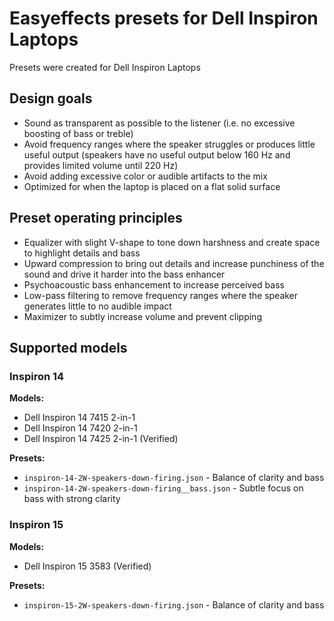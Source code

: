 # Easyeffects presets for Dell Inspiron Laptops
Presets were created for Dell Inspiron Laptops

## Design goals
* Sound as transparent as possible to the listener (i.e. no excessive boosting of bass or treble)
* Avoid frequency ranges where the speaker struggles or produces little useful output (speakers have no useful output below 160 Hz and provides limited volume until 220 Hz)
* Avoid adding excessive color or audible artifacts to the mix
* Optimized for when the laptop is placed on a flat solid surface

## Preset operating principles
* Equalizer with slight V-shape to tone down harshness and create space to highlight details and bass
* Upward compression to bring out details and increase punchiness of the sound and drive it harder into the bass enhancer
* Psychoacoustic bass enhancement to increase perceived bass
* Low-pass filtering to remove frequency ranges where the speaker generates little to no audible impact
* Maximizer to subtly increase volume and prevent clipping

## Supported models
### Inspiron 14
**Models:**
* Dell Inspiron 14 7415 2-in-1
* Dell Inspiron 14 7420 2-in-1 
* Dell Inspiron 14 7425 2-in-1 (Verified)

**Presets:**
* `inspiron-14-2W-speakers-down-firing.json` - Balance of clarity and bass
* `inspiron-14-2W-speakers-down-firing__bass.json` - Subtle focus on bass with strong clarity


### Inspiron 15
**Models:**
* Dell Inspiron 15 3583 (Verified)

**Presets:**
* `inspiron-15-2W-speakers-down-firing.json` - Balance of clarity and bass
